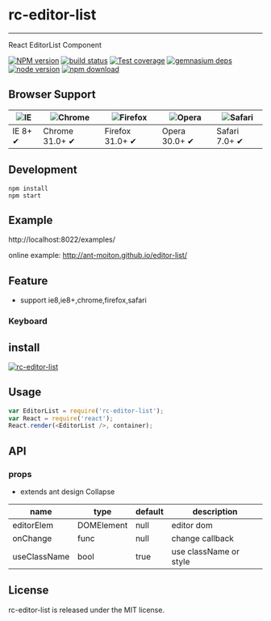 # rc-editor-list
---

React EditorList Component


[![NPM version][npm-image]][npm-url]
[![build status][travis-image]][travis-url]
[![Test coverage][coveralls-image]][coveralls-url]
[![gemnasium deps][gemnasium-image]][gemnasium-url]
[![node version][node-image]][node-url]
[![npm download][download-image]][download-url]

[npm-image]: http://img.shields.io/npm/v/rc-editor-list.svg?style=flat-square
[npm-url]: http://npmjs.org/package/rc-editor-list
[travis-image]: https://img.shields.io/travis/ant-moiton/editor-list.svg?style=flat-square
[travis-url]: https://travis-ci.org/ant-moiton/editor-list
[coveralls-image]: https://img.shields.io/coveralls/ant-moiton/editor-list.svg?style=flat-square
[coveralls-url]: https://coveralls.io/r/ant-moiton/editor-list?branch=master
[gemnasium-image]: http://img.shields.io/gemnasium/ant-moiton/editor-list.svg?style=flat-square
[gemnasium-url]: https://gemnasium.com/ant-moiton/editor-list
[node-image]: https://img.shields.io/badge/node.js-%3E=_0.10-green.svg?style=flat-square
[node-url]: http://nodejs.org/download/
[download-image]: https://img.shields.io/npm/dm/rc-editor-list.svg?style=flat-square
[download-url]: https://npmjs.org/package/rc-editor-list


## Browser Support

|![IE](https://raw.github.com/alrra/browser-logos/master/internet-explorer/internet-explorer_48x48.png) | ![Chrome](https://raw.github.com/alrra/browser-logos/master/chrome/chrome_48x48.png) | ![Firefox](https://raw.github.com/alrra/browser-logos/master/firefox/firefox_48x48.png) | ![Opera](https://raw.github.com/alrra/browser-logos/master/opera/opera_48x48.png) | ![Safari](https://raw.github.com/alrra/browser-logos/master/safari/safari_48x48.png)|
| --- | --- | --- | --- | --- |
| IE 8+ ✔ | Chrome 31.0+ ✔ | Firefox 31.0+ ✔ | Opera 30.0+ ✔ | Safari 7.0+ ✔ |

## Development

```
npm install
npm start
```

## Example

http://localhost:8022/examples/


online example: http://ant-moiton.github.io/editor-list/


## Feature

* support ie8,ie8+,chrome,firefox,safari

### Keyboard


## install


[![rc-editor-list](https://nodei.co/npm/rc-editor-list.png)](https://npmjs.org/package/rc-editor-list)


## Usage

```js
var EditorList = require('rc-editor-list');
var React = require('react');
React.render(<EditorList />, container);
```

## API

### props

- extends ant design Collapse

| name        |type             |default     |description           |
|------------|----------------|---------|----------------|
| editorElem | DOMElement     | null    | editor dom |
| onChange   | func           | null    | change callback |
| useClassName | bool   | true   |  use className or style |


## License

rc-editor-list is released under the MIT license.

